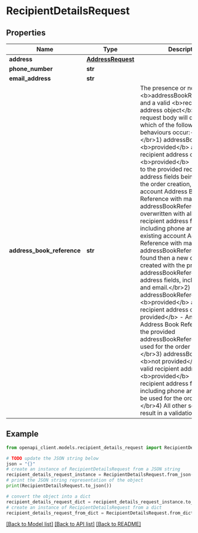 # RecipientDetailsRequest


## Properties

Name | Type | Description | Notes
------------ | ------------- | ------------- | -------------
**address** | [**AddressRequest**](AddressRequest.md) |  | [optional] 
**phone_number** | **str** |  | [optional] 
**email_address** | **str** |  | [optional] 
**address_book_reference** | **str** | The presence or not of &lt;b&gt;addressBookReference&lt;/b&gt; and a valid &lt;b&gt;recipient address object&lt;/b&gt; in the request body will determine which of the following behaviours occur:-&lt;/br&gt;&lt;/br&gt;1) addressBookReference &lt;b&gt;provided&lt;/b&gt; and a valid recipient address object &lt;b&gt;provided&lt;/b&gt; - In addition to the provided recipient address fields being used for the order creation, an existing account Address Book Reference with matching addressBookReference will be overwritten with all provided recipient address fields, including phone and email. If no existing account Address Book Reference with matching addressBookReference can be found then a new one will be created with the provided addressBookReference and address fields, including phone and email.&lt;/br&gt;2) addressBookReference &lt;b&gt;provided&lt;/b&gt; and a valid recipient address object &lt;b&gt;not provided&lt;/b&gt; - An account Address Book Reference with the provided addressBookReference will be used for the order if it exists.&lt;/br&gt;3) addressBookReference &lt;b&gt;not provided&lt;/b&gt; and a valid recipient address object &lt;b&gt;provided&lt;/b&gt; - All provided recipient address fields, including phone and email, will be used for the order creation.&lt;/br&gt;4) All other scenarios will result in a validation error. | [optional] 

## Example

```python
from openapi_client.models.recipient_details_request import RecipientDetailsRequest

# TODO update the JSON string below
json = "{}"
# create an instance of RecipientDetailsRequest from a JSON string
recipient_details_request_instance = RecipientDetailsRequest.from_json(json)
# print the JSON string representation of the object
print(RecipientDetailsRequest.to_json())

# convert the object into a dict
recipient_details_request_dict = recipient_details_request_instance.to_dict()
# create an instance of RecipientDetailsRequest from a dict
recipient_details_request_from_dict = RecipientDetailsRequest.from_dict(recipient_details_request_dict)
```
[[Back to Model list]](../README.md#documentation-for-models) [[Back to API list]](../README.md#documentation-for-api-endpoints) [[Back to README]](../README.md)


